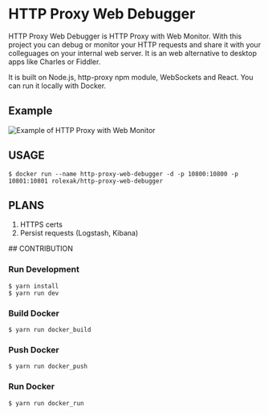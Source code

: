 # HTTP Proxy Web Debugger

HTTP Proxy Web Debugger is HTTP Proxy with Web Monitor. With this project you can debug or monitor your HTTP requests and share it with your colleguages on your internal web server. It is an web alternative to desktop apps like Charles or Fiddler.

It is built on Node.js, http-proxy npm module, WebSockets and React. You can run it locally with Docker.

## Example
![Example of HTTP Proxy with Web Monitor](https://raw.githubusercontent.com/radoslavoleksak/http-proxy-web-debugger/master/resources/img/http-proxy-web-debugger.png)

## USAGE
```
$ docker run --name http-proxy-web-debugger -d -p 10800:10800 -p 10801:10801 rolexak/http-proxy-web-debugger
``` 

## PLANS
1. HTTPS certs
2. Persist requests (Logstash, Kibana)

## CONTRIBUTION

### Run Development
```
$ yarn install
$ yarn run dev
```

### Build Docker
```
$ yarn run docker_build
```

### Push Docker
```
$ yarn run docker_push
```

### Run Docker
```
$ yarn run docker_run
```